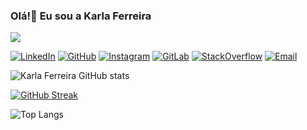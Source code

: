 ### Olá!👋 Eu sou a Karla Ferreira
[![](https://visitcount.itsvg.in/api?id=kfrural&icon=0&color=0)](https://visitcount.itsvg.in)

[![LinkedIn](https://img.shields.io/badge/LinkedIn-0077B5?style=for-the-badge&logo=linkedin&logoColor=white)](https://www.linkedin.com/in/karla-ferreira-rural/)
[![GitHub](https://img.shields.io/badge/GitHub-100000?style=for-the-badge&logo=github&logoColor=white)](https://github.com/kfrural)
[![Instagram](https://img.shields.io/badge/Instagram-E4405F?style=for-the-badge&logo=instagram&logoColor=white)](https://www.instagram.com/kf.rural/)
[![GitLab](https://img.shields.io/badge/GitLab-330F63?style=for-the-badge&logo=gitlab&logoColor=white)](https://gitlab.com/kfrural)
[![StackOverflow](https://img.shields.io/badge/Stack_Overflow-FE7A16?style=for-the-badge&logo=stack-overflow&logoColor=white)](https://stackoverflow.com/users/20797740/karla-c-ferreira)
[![Email](https://img.shields.io/badge/Gmail-D14836?style=for-the-badge&logo=gmail&logoColor=white)](mailto:kferreira_@outlook.com?subject=&body=)


![Karla Ferreira GitHub stats](https://github-readme-stats.vercel.app/api?username=kfrural&show_icons=true&theme=dracula)


[![GitHub Streak](https://streak-stats.demolab.com?user=kfrural&theme=dracula&hide_border=true&date_format=j%20M%5B%20Y%5D)](https://git.io/streak-stats)


![Top Langs](https://github-readme-stats.vercel.app/api/top-langs/?username=kfrural&layout=compact&theme=dracula)







